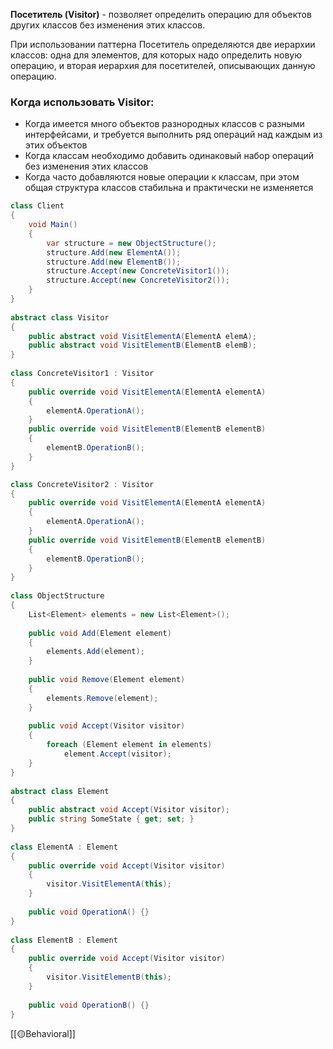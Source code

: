 **Посетитель (Visitor)** - позволяет определить операцию для объектов других классов без изменения этих классов.

При использовании паттерна Посетитель определяются две иерархии классов: одна для элементов, для которых надо определить новую операцию, и вторая иерархия для посетителей, описывающих данную операцию.

### Когда использовать Visitor:

- Когда имеется много объектов разнородных классов с разными интерфейсами, и требуется выполнить ряд операций над каждым из этих объектов
- Когда классам необходимо добавить одинаковый набор операций без изменения этих классов
- Когда часто добавляются новые операции к классам, при этом общая структура классов стабильна и практически не изменяется

```c#
class Client
{
    void Main()
    {
        var structure = new ObjectStructure();
        structure.Add(new ElementA());
        structure.Add(new ElementB());
        structure.Accept(new ConcreteVisitor1());
        structure.Accept(new ConcreteVisitor2());
    }
}
 
abstract class Visitor
{
    public abstract void VisitElementA(ElementA elemA);
    public abstract void VisitElementB(ElementB elemB);
}
 
class ConcreteVisitor1 : Visitor
{
    public override void VisitElementA(ElementA elementA)
    {
        elementA.OperationA();
    }
    public override void VisitElementB(ElementB elementB)
    {
	    elementB.OperationB();
    }
}

class ConcreteVisitor2 : Visitor
{
    public override void VisitElementA(ElementA elementA)
    {
        elementA.OperationA();
    }
    public override void VisitElementB(ElementB elementB)
    {
        elementB.OperationB();
    }
}
 
class ObjectStructure
{
    List<Element> elements = new List<Element>();
    
    public void Add(Element element)
    {
        elements.Add(element);
    }
    
    public void Remove(Element element)
    {
        elements.Remove(element);
    }
    
    public void Accept(Visitor visitor)
    {
        foreach (Element element in elements)
            element.Accept(visitor);
    }
}
 
abstract class Element
{
    public abstract void Accept(Visitor visitor);
    public string SomeState { get; set; }
}
 
class ElementA : Element
{
    public override void Accept(Visitor visitor)
    {
        visitor.VisitElementA(this);
    }
    
    public void OperationA() {}
}
 
class ElementB : Element
{
    public override void Accept(Visitor visitor)
    {
        visitor.VisitElementB(this);
    }
    
    public void OperationB() {}
}
```

[[🟡Behavioral]]